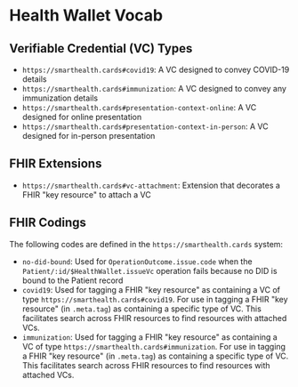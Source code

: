# Health Wallet Vocab

## Verifiable Credential (VC) Types

* `https://smarthealth.cards#covid19`: A VC designed to convey COVID-19 details
* `https://smarthealth.cards#immunization`: A VC designed to convey any immunization details
* `https://smarthealth.cards#presentation-context-online`: A VC designed for online presentation
* `https://smarthealth.cards#presentation-context-in-person`: A VC designed for in-person presentation

## FHIR Extensions

* `https://smarthealth.cards#vc-attachment`: Extension that decorates a FHIR "key resource" to attach a VC


## FHIR Codings

The following codes are defined in the `https://smarthealth.cards` system:

* `no-did-bound`: Used for `OperationOutcome.issue.code` when the `Patient/:id/$HealthWallet.issueVc` operation fails because no DID is bound to the Patient record
* `covid19`: Used for tagging a FHIR "key resource" as containing a VC of type `https://smarthealth.cards#covid19`. For use in tagging a FHIR "key resource" (in `.meta.tag`) as containing a specific type of VC. This facilitates search across FHIR resources to find resources with attached VCs.
* `immunization`: Used for tagging a FHIR "key resource" as containing a VC of type `https://smarthealth.cards#immunization`. For use in tagging a FHIR "key resource" (in `.meta.tag`) as containing a specific type of VC. This facilitates search across FHIR resources to find resources with attached VCs.

